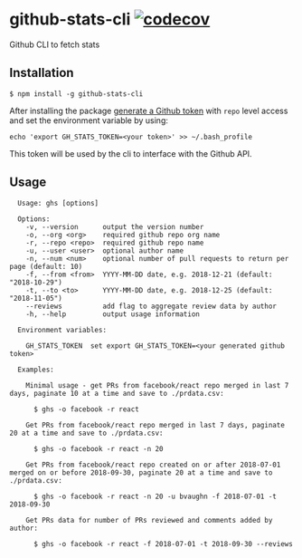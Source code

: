 # github-stats-cli [![codecov](https://codecov.io/gh/designjockey/github-stats-cli/branch/master/graph/badge.svg)](https://codecov.io/gh/designjockey/github-stats-cli)

Github CLI to fetch stats

## Installation

```
$ npm install -g github-stats-cli
```

After installing the package [generate a Github token](https://github.com/settings/tokens) with `repo` level access and set the environment variable
by using:

```
echo 'export GH_STATS_TOKEN=<your token>' >> ~/.bash_profile
```

This token will be used by the cli to interface with the Github API.

## Usage

```
  Usage: ghs [options]

  Options:
    -v, --version      output the version number
    -o, --org <org>    required github repo org name
    -r, --repo <repo>  required github repo name
    -u, --user <user>  optional author name
    -n, --num <num>    optional number of pull requests to return per page (default: 10)
    -f, --from <from>  YYYY-MM-DD date, e.g. 2018-12-21 (default: "2018-10-29")
    -t, --to <to>      YYYY-MM-DD date, e.g. 2018-12-25 (default: "2018-11-05")
    --reviews          add flag to aggregate review data by author
    -h, --help         output usage information

  Environment variables:

    GH_STATS_TOKEN  set export GH_STATS_TOKEN=<your generated github token>

  Examples:

    Minimal usage - get PRs from facebook/react repo merged in last 7 days, paginate 10 at a time and save to ./prdata.csv:

      $ ghs -o facebook -r react

    Get PRs from facebook/react repo merged in last 7 days, paginate 20 at a time and save to ./prdata.csv:

      $ ghs -o facebook -r react -n 20

    Get PRs from facebook/react repo created on or after 2018-07-01 merged on or before 2018-09-30, paginate 20 at a time and save to ./prdata.csv:

      $ ghs -o facebook -r react -n 20 -u bvaughn -f 2018-07-01 -t 2018-09-30

    Get PRs data for number of PRs reviewed and comments added by author:

      $ ghs -o facebook -r react -f 2018-07-01 -t 2018-09-30 --reviews
```

